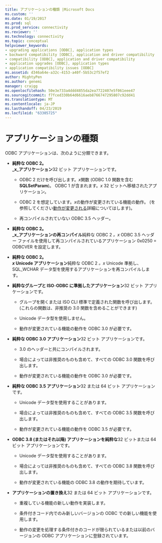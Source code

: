 ```yaml
---
title: アプリケーションの種類 |Microsoft Docs
ms.custom: ''
ms.date: 01/19/2017
ms.prod: sql
ms.prod_service: connectivity
ms.reviewer: ''
ms.technology: connectivity
ms.topic: conceptual
helpviewer_keywords:
- upgrading applications [ODBC], application types
- backward compatibility [ODBC], application and driver compatibility
- compatibility [ODBC], application and driver compatibility
- application upgrades [ODBC], application types
- application compatibility issues [ODBC]
ms.assetid: d346a64e-a32c-4153-a40f-5b53c2f57ef2
author: MightyPen
ms.author: genemi
manager: craigg
ms.openlocfilehash: 50e3e733a4ddd4855da2ea7722407e5f061eee47
ms.sourcegitcommit: f7fced330b64d6616aeb8766747295807c92dd41
ms.translationtype: MT
ms.contentlocale: ja-JP
ms.lasthandoff: 04/23/2019
ms.locfileid: "63305725"
---
```

# <a name="types-of-applications"></a>アプリケーションの種類
ODBC アプリケーションは、次のように分類できます。  
  
-   **純粋な ODBC 2。**  
     **_x_アプリケーション**32 ビット アプリケーションです。  
  
    -   ODBC 2 だけを呼び出します。*x*関数 (ODBC 1.0 関数を含む**SQLSetParam**)。 ODBC 1 が含まれます。*x* 32 ビットへ移植されたアプリケーション。  
  
    -   ODBC 2 を想定しています。*x*の動作が変更されている機能の動作。 (を参照してください[動作が変更される](../../../odbc/reference/develop-app/behavioral-changes.md)詳細についてはします)。  
  
    -   再コンパイルされていない ODBC 3.5 ヘッダー。  
  
-   **純粋な ODBC 2。**  
     **_x_アプリケーションの再コンパイル**純粋な ODBC 2 *。x* ODBC 3.5 ヘッダー ファイルを使用して再コンパイルされているアプリケーション 0x0250 = ODBCVER を設定します。  
  
-   **純粋な ODBC 2。**  
     **_x_ Unicode アプリケーション**純粋な ODBC 2 *。x* Unicode 準拠し、SQL_WCHAR データ型を使用するアプリケーションを再コンパイルします。  
  
-   **純粋なグループと ISO**-**ODBC に準拠したアプリケーション**32 ビット アプリケーションです。  
  
    -   グループを開くまたは ISO CLI 標準で定義された関数を呼び出します。 (これらの関数は、非推奨の 3.0 関数を含めることができます)  
  
    -   Unicode データ型を使用しません。  
  
    -   動作が変更されている機能の動作を ODBC 3.0 が必要です。  
  
-   **純粋な ODBC 3.0 アプリケーション**32 ビット アプリケーションです。  
  
    -   3.0 のヘッダーと共にコンパイルされます。  
  
    -   場合によっては非推奨のものも含めて、すべての ODBC 3.0 関数を呼び出します。  
  
    -   動作が変更されている機能の動作を ODBC 3.0 が必要です。  
  
-   **純粋な ODBC 3.5 アプリケーション**32 または 64 ビット アプリケーションです。  
  
    -   Unicode データ型を使用することがあります。  
  
    -   場合によっては非推奨のものも含めて、すべての ODBC 3.5 関数を呼び出します。  
  
    -   動作が変更されている機能の動作を ODBC 3.5 が必要です。  
  
-   **ODBC 3.8 (またはそれ以降) アプリケーションを純粋な**32 ビットまたは 64 ビット アプリケーションです。  
  
    -   Unicode データ型を使用することがあります。  
  
    -   場合によっては非推奨のものも含めて、すべての ODBC 3.8 関数を呼び出します。  
  
    -   動作が変更されている機能の ODBC 3.8 の動作を期待しています。  
  
-   **アプリケーションの置き換え**32 または 64 ビット アプリケーションです。  
  
    -   重複している機能の新しい動作を実装します。  
  
    -   条件付きコード内でのみ新しいバージョンの ODBC での新しい機能を使用します。  
  
    -   動作の変更を処理する条件付きのコードが限られているまたは以前のバージョンの ODBC アプリケーションに登録されています。
